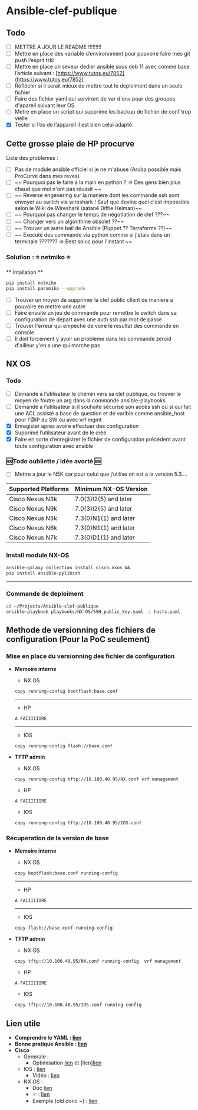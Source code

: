 # Ansible-clef-publique

## Todo
- [ ]  METTRE A JOUR LE README !!!!!!!!!
- [ ]  Mettre en place des variable d’environnment pour pouvoire faire mes git push l’esprit trkl
- [ ]  Mettre en place un seveur dedier ansible sous deb 11 avec comme base l’article suivant : [https://www.tutos.eu/7852](https://www.tutos.eu/7852)
- [ ]  Réfléchir si il serait mieux de mettre tout le deploiment dans un seule fichier
- [ ]  Faire des fichier yaml qui serviront de var d'env pour des groupes d'apareil suivant leur OS
- [ ]  Metre en place un script qui supprime les backup de fichier de conf trop vielle 
- [x]  Tester si l’os de l’appareil il est bien celui adapté.

## Cette grosse plaie de HP procurve 
Liste des problemes : 
- [ ]  Pas de module ansible officiel si je ne m'abuse (Aruba possible mais ProCurve dans mes reves)
- [ ] ~~ Pourquoi pas le faire a la main en python ? => Des gens bien plus chaud que moi n'ont pas réussit ~~
- [ ] ~~ Reverse engenering sur la maniere dont les commande ssh sont envoyer au switch via wireshark ! Sauf que devine quoi c'est impossible selon le Wiki de Wireshark (satané Diffie Helman)~~
- [ ] ~~ Pourquoi pas changer le temps de négotiation de clef ???~~
- [ ] ~~ Changer vers un algorithme obsolet ??~~
- [ ] ~~ Trouver un autre bail de Ansible (Puppet ?? Terraforme ??)~~
- [ ] ~~ Executé des commande via python comme si j'etais dans un terminale ??????? => Best soluc pour l'instant  ~~

### Solution : ⭐ netmiko ⭐

** Intallation **
```bash
pip install netmiko
pip install paramiko --upgrade

```

- [ ] Trouver un moyen de supprimer la clef public client de maniere a pouvoire en mettre une autre 
- [ ] Faire ensuite un jeu de commande pour remettre le switch dans sa configuration de depart avec une auth ssh par mot de passe 
- [ ] Trouver l'erreur qui empeche de voire le resultat des commande en console 
- [ ] Il doit forcement y avoir un probleme dans les commande zeroid d'ailleur y'en a une qui marche pas 

## NX OS
### Todo

- [ ]  Demandé à l’utilisateur le chemin vers sa clef publique, ou trouver le moyen de foutre un arg dans la commande ansible-playbooks
- [ ]  Demandé a l’utilisateur si il souhaite sécurisé son accès ssh ou si oui fait une ACL assisté a base de question et de varible comme ansible_host pour l’@IP du SW ou avec vrf mgmt
- [x]  Enregister apres avoire effectuer des configuration
- [x]  Supprimé l’utilisateur avant de le créé
- [x]  Faire en sorte d’enregistrer le fichier de configuration précédent avant toute configuration avec ansible

### 🆘Todo oubliette / idée avorté 🆘
- [ ]  Mettre a jour le N5K car pour celui que j’utilise on est a la version 5.3….

| Supported Platforms | Minimum NX-OS Version |
| --- | --- |
| Cisco Nexus N3k | 7.0(3)I2(5) and later |
| Cisco Nexus N9k | 7.0(3)I2(5) and later |
| Cisco Nexus N5k | 7.3(0)N1(1) and later |
| Cisco Nexus N6k | 7.3(0)N1(1) and later |
| Cisco Nexus N7k | 7.3(0)D1(1) and later |

### Install module NX-OS

```bash
ansible-galaxy collection install cisco.nxos &&
pip install ansible-pylibssh
```

---

### Commande de deploiment

```bash
cd ~/Projects/Ansible-clef-publique
ansible-playbook playbooks/NX-OS/SSH_public_key.yaml -i hosts.yaml
```



## Methode de versionning des fichiers de configuration (Pour la PoC seulement)

### Mise en place du versionning des fichier de configuration

- **Memoire interne**
    - NX OS
    
    ```
    copy running-config bootflash:base.conf
    ```
    
    ---
    
    - HP
    
    ```
    A FAIIIIIIRE
    ```
    
    ---
    
    - IOS
    
    ```
    copy running-config flash://base.conf
    ```
    
- **TFTP admin**
    - NX OS
    
    ```
    copy running-config tftp://10.100.40.95/NX.conf vrf management
    ```
    
    - HP
    
    ```
    A FAIIIIIIRE
    ```
    
    - IOS
    
    ```bash
    copy running-config tftp://10.100.40.95/IOS.conf
    ```
    

### Récuperation de la version de base

- **Memoire interne**
    - NX OS
    
    ```
    copy bootflash:base.conf running-config 
    ```
    
    ---
    
    - HP
    
    ```
    A FAIIIIIIRE
    ```
    
    ---
    
    - IOS
    
    ```
    copy flash://base.conf running-config 
    ```
    
- **TFTP admin**
    - NX OS
    
    ```
    copy tftp://10.100.40.95/NX.conf running-config  vrf management
    ```
    
    - HP
    
    ```
    A FAIIIIIIRE
    ```
    
    - IOS
    
    ```bash
    copy tftp://10.100.40.95/IOS.conf running-config 
    ```
    

## Lien utile

- **Comprendre le YAML : [lien](https://docs.ansible.com/ansible/latest/reference_appendices/YAMLSyntax.html#yaml-syntax)**
- **Bonne pratique Ansible : [lien](https://docs.ansible.com/ansible/latest/tips_tricks/ansible_tips_tricks.html)**
- **Cisco**
    - Generale : 
        - Optimisation [lien](https://www.redhat.com/sysadmin/faster-ansible-playbook-execution) et [lien][lien](https://www.redhat.com/sysadmin/faster-ansible-modules)  
    - IOS : [lien](https://docs.ansible.com/ansible/latest/collections/cisco/ios/ios_command_module.html)
        - Vidéo : [lien](https://youtu.be/wbVZkb8ocH4)
    - NX OS :
        - Doc [lien](https://docs.ansible.com/ansible/latest/collections/cisco/nxos/index.html)
        - ✨ : [lien](https://docs.ansible.com/ansible/latest/collections/cisco/nxos/nxos_command_module.html)
        - Exemple (old donc ~) : [lien](https://docs.ansible.com/ansible/latest/reference_appendices/playbooks_keywords.html#play)
